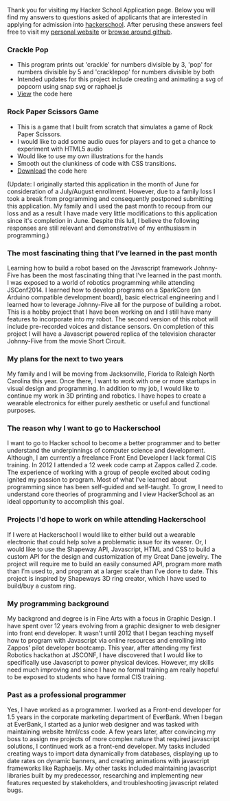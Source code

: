 Thank you for visiting my Hacker School Application page. Below you will find my answers to questions asked of applicants that are interested in applying for admission into [hackerschool](www.hackerschool.com/apply). After perusing these answers feel free to visit my [personal website](http://www.jannaee.com) or [browse around github](http://www.github.com/jannaee).

### Crackle Pop
* This program prints out 'crackle' for numbers divisible by 3, 'pop' for numbers divisible by 5 and 'cracklepop' for numbers divisible by both
* Intended updates for this project include creating and animating a svg of popcorn using snap svg or raphael.js
* [View](https://github.com/jannaee/hackapp/blob/master/cracklepop-final.html) the code here

### Rock Paper Scissors Game
* This is a game that I built from scratch that simulates a game of Rock Paper Scissors.
* I would like to add some audio cues for players and to get a chance to experiment with HTML5 audio
* Would like to use my own illustrations for the hands
* Smooth out the clunkiness of code with CSS transitions.
* [Download](https://github.com/jannaee/hackapp/archive/master.zip) the code here


(Update: I originally started this application in the month of June for consideration of a July/August enrollment. However, due to a family loss I took a break from programming and consequently postponed submitting this application. My family and I used the past month to recoup from our loss and as a result I have made very little modifications to this application since it's completion in June. Despite this lull, I believe the following responses are still relevant and demonstrative of my enthusiasm in programming.) 

### The most fascinating thing that I’ve learned in the past month
Learning how to build a robot based on the Javascript framework Johnny-Five has been the most fascinating thing that I’ve learned in the past month. I was exposed to a world of robotics programming while attending JSConf2014. I learned how to develop programs on a SparkCore (an Arduino compatible development board), basic electrical engineering and I learned how to leverage Johnny-Five all for the purpose of building a robot. This is a hobby project that I have been working on and I still have many features to incorporate into my robot. The second version of this robot will include pre-recorded voices and distance sensors. On completion of this project I will have a Javascript powered replica of the television character Johnny-Five from the movie Short Circuit. 

### My plans for the next to two years
My family and I will be moving from Jacksonville, Florida to Raleigh North Carolina this year. Once there, I want to work with one or more startups in visual design and programming. In addition to my job, I would like to continue my work in 3D printing and robotics. I have hopes to create a wearable electronics for either purely aesthetic or useful and functional purposes. 

### The reason why I want to go to Hackerschool
I want to go to Hacker school to become a better programmer and to better understand the underpinnings of computer science and development. Although, I am currently a freelance Front End Developer I lack formal CIS training. In 2012 I attended a 12 week code camp at Zappos called Z.code. The experience of working with a group of people excited about coding ignited my passion to program. Most of what I’ve learned about programming since has been self-guided and self-taught. To grow, I need to understand core theories of programming and I view HackerSchool as an ideal opportunity to accomplish this goal. 
 
### Projects I'd hope to work on while attending Hackerschool
If I were at Hackerschool I would like to either build out a wearable electronic that could help solve a problematic issue for its wearer. Or, I would like to use the Shapeway API, Javascript, HTML and CSS to build a custom API for the design and customization of my Great Dane jewelry. The project will require me to build an easily consumed API, program more math than I’m used to, and program at a larger scale than I’ve done to date. This project is inspired by Shapeways 3D ring creator, which I have used to build/buy a custom ring. 

### My programming background
My backgrond and degree is in Fine Arts with a focus in Graphic Design. I have spent over 12 years evolving from a graphic designer to web designer into front end developer. It wasn't until 2012 that I began teaching myself how to program with Javascript via online resources and enrolling into Zappos' pilot developer bootcamp. This year, after attending my first Robotics hackathon at JSCONF, I have discovered that I would like to specifically use Javascript to power physical devices. However, my skills need much improving and since I have no formal training am really hopeful to be exposed to students who have formal CIS training.


### Past as a professional programmer
Yes, I have worked as a programmer. I worked as a Front-end developer for 1.5 years in the corporate marketing department of EverBank. When I began at EverBank, I started as a junior web designer and was tasked with maintaining website html/css code. 
A few years later, after convincing my boss to assign me projects of more complex nature that required javascript solutions, I continued work as a front-end developer. My tasks included creating ways to import data dynamically from databases, displaying up to date rates on dynamic banners, and creating animations with javascript frameworks like Raphaeljs.  My other tasks included maintaining javascript libraries built by my predecessor, researching and implementing new features requested by stakeholders, and troubleshooting javascript related bugs.
